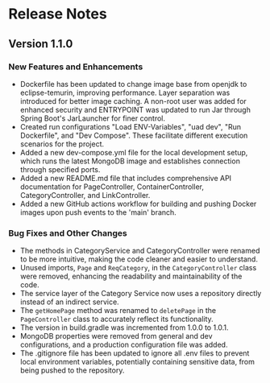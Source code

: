# Release Notes

## Version 1.1.0

### New Features and Enhancements
- Dockerfile has been updated to change image base from openjdk to eclipse-temurin, improving performance. Layer separation was introduced for better image caching. A non-root user was added for enhanced security and ENTRYPOINT was updated to run Jar through Spring Boot's JarLauncher for finer control.
- Created run configurations "Load ENV-Variables", "uad dev", "Run Dockerfile", and "Dev Compose". These facilitate different execution scenarios for the project.
- Added a new dev-compose.yml file for the local development setup, which runs the latest MongoDB image and establishes connection through specified ports.
- Added a new README.md file that includes comprehensive API documentation for PageController, ContainerController, CategoryController, and LinkController.
- Added a new GitHub actions workflow for building and pushing Docker images upon push events to the 'main' branch.

### Bug Fixes and Other Changes
- The methods in CategoryService and CategoryController were renamed to be more intuitive, making the code cleaner and easier to understand.
- Unused imports, `Page` and `ReqCategory`, in the `CategoryController` class were removed, enhancing the readability and maintainability of the code.
- The service layer of the Category Service now uses a repository directly instead of an indirect service.
- The `getHomePage` method was renamed to `deletePage` in the `PageController` class to accurately reflect its functionality.
- The version in build.gradle was incremented from 1.0.0 to 1.0.1.
- MongoDB properties were removed from general and dev configurations, and a production configuration file was added.
- The .gitignore file has been updated to ignore all .env files to prevent local environment variables, potentially containing sensitive data, from being pushed to the repository.
